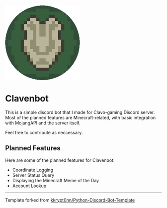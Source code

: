 ![Clavenbot GIF](./Assets/Clavenbot%20Icon%20Circular.gif)

# Clavenbot

<p>
This is a simple discord bot that I made for Clavo-gaming Discord server. Most of the planned features are Minecraft-related, with basic integration with MojangAPI and the server itself.
</p>
<p>Feel free to contribute as neccessary.</p>

<h2> Planned Features</h2>
  <p>Here are some of the planned features for Clavenbot:</p>
<ul>
  <li>Coordinate Logging</li>
  <li>Server Status Query</li>
  <li>Displaying the Minecraft Meme of the Day</li>
  <li>Account Lookup</li>
</ul>
<hr/>

<p>
Template forked from 
  <a 
    href="https://github.com/kkrypt0nn/Python-Discord-Bot-Template">
    kkrypt0nn/Python-Discord-Bot-Template
  </a>
</p>

